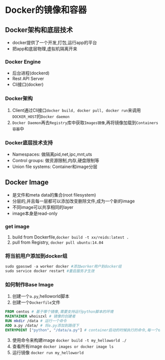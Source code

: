 # Docker的镜像和容器

## Docker架构和底层技术
* docker提供了一个开发,打包,运行app的平台
* 把app和底层物理,虚拟机隔离开来

### Docker Engine
* 后台进程(dockerd)
* Rest API Server
* Cli接口(docker)

### Docker架构
1. Client通过Cli接口`docker build, docker pull, docker run`来调用`DOCKER_HOST`的`Docker daemon`
2. `Docker Daemon`再去`Registry`库中获取`Images镜像`,再将镜像加载到`Containers容器`中

### Docker底层技术支持
* Namespaces: 做隔离pid,net,ipc,mnt,uts
* Control groups: 做资源限制,内存,硬盘限制等
* Union file systems: Container和image分层

## Docker Image
* 是文件和meta data的集合(root filesystem)
* 分层的,并且每一层都可以添加改变删除文件,成为一个新的image
* 不同image可以共享相同的layer
* image本身是read-only

### get image
1. build from Dockerfile,`docker build -t xx/reids:latest .`
2. pull from Registry, `docker pull ubuntu:14.04`

### 将当前用户添加到docker组
```s
sudo gpasswd -a worker docker #添加worker用户到docker组
sudo service docker restart #重启服务才生效
```

### 如何制作Base Image
1. 创建一个`a.py`,helloworld脚本
2. 创建一个`Dockerfile`文件
```dockerfile
FROM centos # 基于哪个镜像,需要支持运行python脚本的环境
MAINTAINER whoiszxl # 镜像的创建者
RUN mkdir /data # 运行一个命令
ADD a.py /data/ # 将a.py添加到路径下
ENTRYPOINT ["python", "/data/a.py"] # container启动的时候执行的命令,每一个dockerfile中只能有一个ENRYPOINT,默认取最后一条
```
3. 使用命令来构建image `docker build -t my_helloworld ./`
4. 查看所有image `docker images or docker image ls`
5. 运行镜像 `docker run my_helloworld`